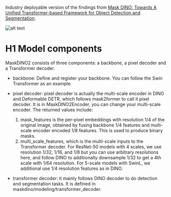 Industry deployable version of the findings from [Mask DINO: Towards A Unified Transformer-based Framework for Object Detection and Segmentation](https://arxiv.org/abs/2206.02777).

![alt text](https://github.com/ark2224/MaskDINO2CPP/images/franework.jpeg)

# H1 Model components
MaskDINO2 consists of three components: a backbone, a pixel decoder and a Transformer decoder.

- backbone: Define and register your backbone. You can follow the Swin Transformer as an example.

- pixel decoder: pixel decoder is actually the multi-scale encoder in DINO and Deformable DETR, which follows mask2former to call it pixel decoder. It is in MaskDINO2Encoder, you can change your multi-scale encoder. The returned values include:

    1. mask_features is the per-pixel embeddings with resolution 1/4 of the original image, obtained by fusing backbone 1/4 features and multi-scale encoder encoded 1/8 features. This is used to produce binary masks.
    2. multi_scale_features, which is the multi-scale inputs to the Transformer decoder. For ResNet-50 models with 4 scales, we use resolution 1/32, 1/16, and 1/8 but you can use arbitrary resolutions here, and follow DINO to additionally downsample 1/32 to get a 4th scale with 1/64 resolution. For 5-scale models with SwinL, we additional use 1/4 resolution features as in DINO.

- transformer decoder: it mainly follows DINO decoder to do detection and segmentation tasks. It is defined in maskdino/modeling/transformer_decoder.
